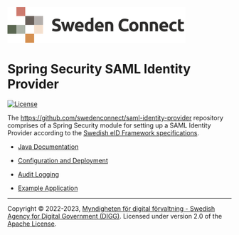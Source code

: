 ![Logo](images/sweden-connect.png)

# Spring Security SAML Identity Provider

[![License](https://img.shields.io/badge/License-Apache%202.0-blue.svg)](https://opensource.org/licenses/Apache-2.0)

The https://github.com/swedenconnect/saml-identity-provider repository comprises of a Spring Security
module for setting up a SAML Identity Provider according to the [Swedish eID Framework specifications]( 
https://docs.swedenconnect.se/technical-framework).


- [Java Documentation](https://docs.swedenconnect.se/saml-identity-provider/apidoc/)

- [Configuration and Deployment](configuration.md)

- [Audit Logging](audit.md)

- [Example Application](example.md)

-----

Copyright &copy; 2022-2023, [Myndigheten för digital förvaltning - Swedish Agency for Digital Government (DIGG)](http://www.digg.se). Licensed under version 2.0 of the [Apache License](http://www.apache.org/licenses/LICENSE-2.0).